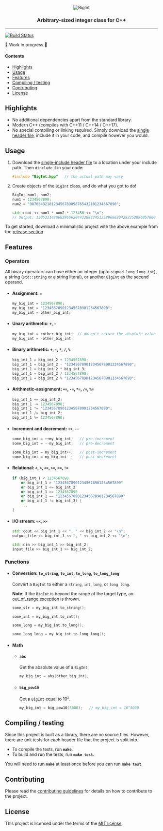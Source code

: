 <p align="center">
  <img alt="BigInt" src="logo.png">
</p>
<h3 align="center">Arbitrary-sized integer class for C++</h3>

---
[![Build Status][travis-status]](https://travis-ci.org/faheel/BigInt)

:construction: Work in progress :construction:

#### Contents
* [Highlights](#highlights)
* [Usage](#usage)
* [Features](#features)
* [Compiling / testing](#compiling--testing)
* [Contributing](#contributing)
* [License](#license)

## Highlights
* No additional dependencies apart from the standard library.
* Modern C++ (compiles with C++11 / C++14 / C++17).
* No special compiling or linking required. Simply download the
  [single header file][release-link], include it in your code, and compile
  however you would.

## Usage
1. Download the [single-include header file][release-link] to a location under
    your include path. Then `#include` it in your code:
    ```C++
    #include "BigInt.hpp"   // the actual path may vary
    ```

1. Create objects of the `BigInt` class, and do what you got to do!
    ```C++
    BigInt num1, num2;
    num1 = 1234567890;
    num2 = "9876543210123456789098765432101234567890";

    std::cout << num1 * num2 * 123456 << "\n";
    // Output: 1505331490682966620443288524512589666204282352096057600
    ```

To get started, download a minimalistic project with the above example from the
[release section][release-link].

## Features
### Operators
All binary operators can have either an integer (upto `signed long long int`),
a string (`std::string` or a string literal), or another `BigInt` as the second operand.
* #### Assignment: `=`
  ```C++
  my_big_int = 1234567890;
  my_big_int = "123456789012345678901234567890";
  my_big_int = other_big_int;
  ```
* #### Unary arithmetic: `+`, `-`
  ```C++
  my_big_int = +other_big_int;  // doesn't return the absolute value
  my_big_int = -other_big_int;
  ```
* #### Binary arithmetic: `+`, `-`, `*`, `/`, `%`
  ```C++
  big_int_1 = big_int_2 + 1234567890;
  big_int_1 = big_int_2 - "123456789012345678901234567890";
  big_int_1 = big_int_2 * big_int_3;
  big_int_1 = big_int_2 / 1234567890;
  big_int_1 = big_int_2 % "123456789012345678901234567890";
  ```
* #### Arithmetic-assignment: `+=`, `-=`, `*=`, `/=`, `%=`
    ```C++
    big_int_1 += big_int_2;
    big_int_1 -= 1234567890;
    big_int_1 *= "123456789012345678901234567890";
    big_int_1 /= big_int_2;
    big_int_1 %= 1234567890;
    ```
* #### Increment and decrement: `++`, `--`
  ```C++
  some_big_int = ++my_big_int;   // pre-increment
  some_big_int = --my_big_int;   // pre-decrement

  some_big_int = my_big_int++;   // post-increment
  some_big_int = my_big_int--;   // post-decrement
  ```
* #### Relational: `<`, `>`, `<=`, `>=`, `==`, `!=`
  ```C++
  if (big_int_1 < 1234567890
      or big_int_1 > "123456789012345678901234567890"
      or big_int_1 <= big_int_2
      or big_int_1 >= 1234567890
      or big_int_1 == "123456789012345678901234567890"
      or big_int_1 != big_int_3) {
      ...
  }
  ```
* #### I/O stream: `<<`, `>>`
  ```C++
  std::cout << big_int_1 << ", " << big_int_2 << "\n";
  output_file << big_int_1 << ", " << big_int_2 << "\n";

  std::cin >> big_int_1 >> big_int_2;
  input_file >> big_int_1 >> big_int_2;
  ```

### Functions
* #### Conversion: `to_string`, `to_int`, `to_long`, `to_long_long`
  Convert a `BigInt` to either a `string`, `int`, `long`, or `long long`.

  **Note**: If the `BigInt` is beyond the range of the target type, an
  [out_of_range exception][out_of_range-exception] is thrown.

    ```C++
    some_str = my_big_int.to_string();

    some_int = my_big_int.to_int();

    some_long = my_big_int.to_long();

    some_long_long = my_big_int.to_long_long();
    ```
* #### Math
  * #### `abs`
    Get the absolute value of a `BigInt`.

    ```C++
    my_big_int = abs(other_big_int);
    ```
  * #### `big_pow10`
    Get a `BigInt` equal to 10<sup>x</sup>.

    ```C++
    my_big_int = big_pow10(5000);   // my_big_int = 10^5000
    ```

## Compiling / testing
Since this project is built as a library, there are no source files.
However, there are unit tests for each header file that the project is split into.
* To compile the tests, run **`make`**.
* To build and run the tests, run **`make test`**.

You will need to run **`make`** at least once before you can run **`make test`**.

## Contributing
Please read the [contributing guidelines][contributing-link] for details on
how to contribute to the project.

## License
This project is licensed under the terms of the [MIT license](LICENSE).

[travis-status]: https://travis-ci.org/faheel/BigInt.svg?branch=master
[release-link]: https://github.com/faheel/BigInt/releases
[out_of_range-exception]: http://en.cppreference.com/w/cpp/error/out_of_range
[contributing-link]: https://github.com/faheel/BigInt/blob/master/CONTRIBUTING.md
